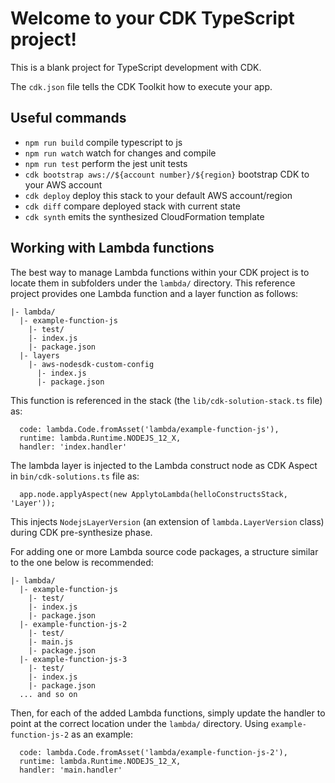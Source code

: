 # Welcome to your CDK TypeScript project!

This is a blank project for TypeScript development with CDK.

The `cdk.json` file tells the CDK Toolkit how to execute your app.

## Useful commands

- `npm run build` compile typescript to js
- `npm run watch` watch for changes and compile
- `npm run test` perform the jest unit tests
- `cdk bootstrap aws://${account number}/${region}` bootstrap CDK to your AWS account
- `cdk deploy` deploy this stack to your default AWS account/region
- `cdk diff` compare deployed stack with current state
- `cdk synth` emits the synthesized CloudFormation template

## Working with Lambda functions

The best way to manage Lambda functions within your CDK project is to locate them in subfolders under the `lambda/`
directory. This reference project provides one Lambda function and a layer function as follows:

```
|- lambda/
  |- example-function-js
    |- test/
    |- index.js
    |- package.json
  |- layers
    |- aws-nodesdk-custom-config
      |- index.js
      |- package.json
```

This function is referenced in the stack (the `lib/cdk-solution-stack.ts` file) as:

```
  code: lambda.Code.fromAsset('lambda/example-function-js'),
  runtime: lambda.Runtime.NODEJS_12_X,
  handler: 'index.handler'
```

The lambda layer is injected to the Lambda construct node as CDK Aspect in `bin/cdk-solutions.ts` file as:

```
  app.node.applyAspect(new ApplytoLambda(helloConstructsStack, 'Layer'));
```

This injects `NodejsLayerVersion` (an extension of `lambda.LayerVersion` class) during CDK pre-synthesize phase.

For adding one or more Lambda source code packages, a structure similar to the one below is recommended:

```
|- lambda/
  |- example-function-js
    |- test/
    |- index.js
    |- package.json
  |- example-function-js-2
    |- test/
    |- main.js
    |- package.json
  |- example-function-js-3
    |- test/
    |- index.js
    |- package.json
  ... and so on
```

Then, for each of the added Lambda functions, simply update the handler to point at the correct location under the
`lambda/` directory. Using `example-function-js-2` as an example:

```
  code: lambda.Code.fromAsset('lambda/example-function-js-2'),
  runtime: lambda.Runtime.NODEJS_12_X,
  handler: 'main.handler'
```
